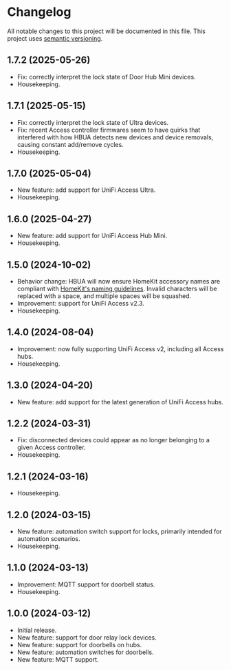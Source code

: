 # Changelog

All notable changes to this project will be documented in this file. This project uses [semantic versioning](https://semver.org/).

## 1.7.2 (2025-05-26)
  * Fix: correctly interpret the lock state of Door Hub Mini devices.
  * Housekeeping.

## 1.7.1 (2025-05-15)
  * Fix: correctly interpret the lock state of Ultra devices.
  * Fix: recent Access controller firmwares seem to have quirks that interfered with how HBUA detects new devices and device removals, causing constant add/remove cycles.
  * Housekeeping.

## 1.7.0 (2025-05-04)
  * New feature: add support for UniFi Access Ultra.
  * Housekeeping.

## 1.6.0 (2025-04-27)
  * New feature: add support for UniFi Access Hub Mini.
  * Housekeeping.

## 1.5.0 (2024-10-02)
  * Behavior change: HBUA will now ensure HomeKit accessory names are compliant with [HomeKit's naming guidelines](https://developer.apple.com/design/human-interface-guidelines/homekit#Help-people-choose-useful-names). Invalid characters will be replaced with a space, and multiple spaces will be squashed.
  * Improvement: support for UniFi Access v2.3.
  * Housekeeping.

## 1.4.0 (2024-08-04)
  * Improvement: now fully supporting UniFi Access v2, including all Access hubs.
  * Housekeeping.

## 1.3.0 (2024-04-20)
  * New feature: add support for the latest generation of UniFi Access hubs.

## 1.2.2 (2024-03-31)
  * Fix: disconnected devices could appear as no longer belonging to a given Access controller.
  * Housekeeping.

## 1.2.1 (2024-03-16)
  * Housekeeping.

## 1.2.0 (2024-03-15)
  * New feature: automation switch support for locks, primarily intended for automation scenarios.
  * Housekeeping.

## 1.1.0 (2024-03-13)
  * Improvement: MQTT support for doorbell status.
  * Housekeeping.

## 1.0.0 (2024-03-12)
  * Initial release.
  * New feature: support for door relay lock devices.
  * New feature: support for doorbells on hubs.
  * New feature: automation switches for doorbells.
  * New feature: MQTT support.
